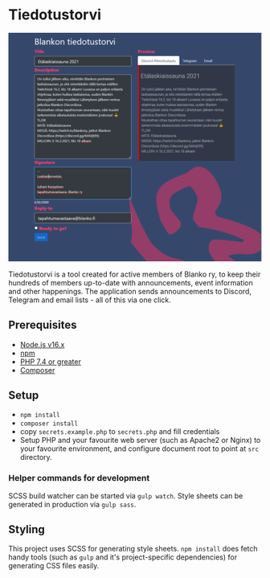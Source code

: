 # Tiedotustorvi

![Project image](https://raw.githubusercontent.com/blankory/torvi/main/demo.PNG?token=AB5UXYJWXKEGQQNF2S5M5DTAG2BJG)

Tiedotustorvi is a tool created for active members of Blanko ry, to keep their hundreds of members up-to-date with announcements, event information and other happenings. The application sends announcements to Discord, Telegram and email lists - all of this via one click.

## Prerequisites

- [Node.js v16.x](https://nodejs.org/en/)
- [npm](https://www.npmjs.com/)
- [PHP 7.4 or greater](https://www.php.net/)
- [Composer](https://getcomposer.org/)

## Setup 

- `npm install`
- `composer install`
- copy `secrets.example.php` to `secrets.php` and fill credentials
- Setup PHP and your favourite web server (such as Apache2 or Nginx) to your favourite environment, and configure document root to point at `src` directory.

### Helper commands for development

SCSS build watcher can be started via `gulp watch`. Style sheets can be generated in production via `gulp sass`.

## Styling

This project uses SCSS for generating style sheets. `npm install` does fetch handy tools (such as `gulp` and it's project-specific dependencies) for generating CSS files easily. 
